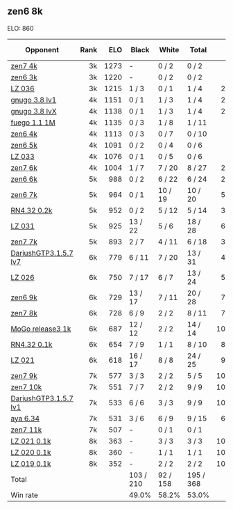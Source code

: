 ## zen6 8k ##

ELO: 860

Opponent | Rank | ELO | Black | White | Total | Win rate
---------|-----:|----:|-------|-------|-------|-------:
[zen7 4k](zen7%204k.md) | 3k | 1273 | - | 0 / 2 | 0 / 2 | 0.0%
[zen6 3k](zen6%203k.md) | 3k | 1220 | - | 0 / 2 | 0 / 2 | 0.0%
[LZ 036](LZ%20036.md) | 3k | 1215 | 1 / 3 | 0 / 1 | 1 / 4 | 25.0%
[gnugo 3.8 lv1](gnugo%203.8%20lv1.md) | 4k | 1151 | 0 / 1 | 1 / 3 | 1 / 4 | 25.0%
[gnugo 3.8 lvX](gnugo%203.8%20lvX.md) | 4k | 1138 | 0 / 1 | 1 / 3 | 1 / 4 | 25.0%
[fuego 1.1 1M](fuego%201.1%201M.md) | 4k | 1135 | 0 / 3 | 1 / 8 | 1 / 11 | 9.1%
[zen6 4k](zen6%204k.md) | 4k | 1113 | 0 / 3 | 0 / 7 | 0 / 10 | 0.0%
[zen6 5k](zen6%205k.md) | 4k | 1091 | 0 / 2 | 0 / 4 | 0 / 6 | 0.0%
[LZ 033](LZ%20033.md) | 4k | 1076 | 0 / 1 | 0 / 5 | 0 / 6 | 0.0%
[zen7 6k](zen7%206k.md) | 4k | 1004 | 1 / 7 | 7 / 20 | 8 / 27 | 29.6%
[zen6 6k](zen6%206k.md) | 5k | 988 | 0 / 2 | 6 / 22 | 6 / 24 | 25.0%
[zen6 7k](zen6%207k.md) | 5k | 964 | 0 / 1 | 10 / 19 | 10 / 20 | 50.0%
[RN4.32 0.2k](RN4.32%200.2k.md) | 5k | 952 | 0 / 2 | 5 / 12 | 5 / 14 | 35.7%
[LZ 031](LZ%20031.md) | 5k | 925 | 13 / 22 | 5 / 6 | 18 / 28 | 64.3%
[zen7 7k](zen7%207k.md) | 5k | 893 | 2 / 7 | 4 / 11 | 6 / 18 | 33.3%
[DariushGTP3.1.5.7 lv7](DariushGTP3.1.5.7%20lv7.md) | 6k | 779 | 6 / 11 | 7 / 20 | 13 / 31 | 41.9%
[LZ 026](LZ%20026.md) | 6k | 750 | 7 / 17 | 6 / 7 | 13 / 24 | 54.2%
[zen6 9k](zen6%209k.md) | 6k | 729 | 13 / 17 | 7 / 11 | 20 / 28 | 71.4%
[zen7 8k](zen7%208k.md) | 6k | 728 | 6 / 9 | 2 / 2 | 8 / 11 | 72.7%
[MoGo release3 1k](MoGo%20release3%201k.md) | 6k | 687 | 12 / 12 | 2 / 2 | 14 / 14 | 100.0%
[RN4.32 0.1k](RN4.32%200.1k.md) | 6k | 654 | 7 / 9 | 1 / 1 | 8 / 10 | 80.0%
[LZ 021](LZ%20021.md) | 6k | 618 | 16 / 17 | 8 / 8 | 24 / 25 | 96.0%
[zen7 9k](zen7%209k.md) | 7k | 577 | 3 / 3 | 2 / 2 | 5 / 5 | 100.0%
[zen7 10k](zen7%2010k.md) | 7k | 551 | 7 / 7 | 2 / 2 | 9 / 9 | 100.0%
[DariushGTP3.1.5.7 lv1](DariushGTP3.1.5.7%20lv1.md) | 7k | 533 | 6 / 6 | 3 / 3 | 9 / 9 | 100.0%
[aya 6.34](aya%206.34.md) | 7k | 531 | 3 / 6 | 6 / 9 | 9 / 15 | 60.0%
[zen7 11k](zen7%2011k.md) | 7k | 507 | - | 0 / 1 | 0 / 1 | 0.0%
[LZ 021 0.1k](LZ%20021%200.1k.md) | 8k | 363 | - | 3 / 3 | 3 / 3 | 100.0%
[LZ 020 0.1k](LZ%20020%200.1k.md) | 8k | 360 | - | 1 / 1 | 1 / 1 | 100.0%
[LZ 019 0.1k](LZ%20019%200.1k.md) | 8k | 352 | - | 2 / 2 | 2 / 2 | 100.0%
Total | | | 103 / 210 | 92 / 158 | 195 / 368 | 
Win rate| | | 49.0% | 58.2% | 53.0% | 
